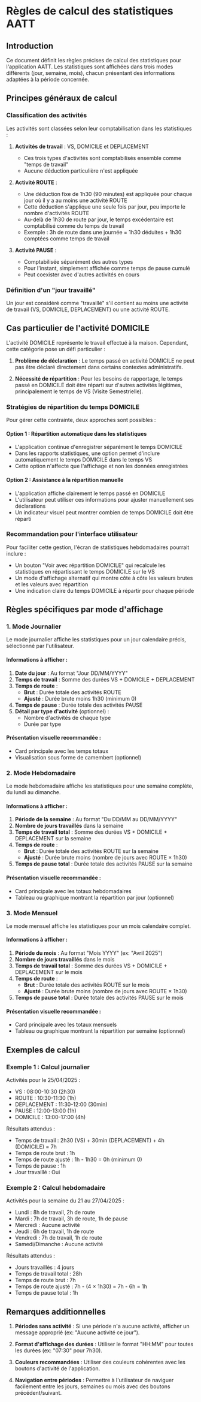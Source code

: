 # Règles de calcul des statistiques AATT

## Introduction

Ce document définit les règles précises de calcul des statistiques pour l'application AATT. Les statistiques sont affichées dans trois modes différents (jour, semaine, mois), chacun présentant des informations adaptées à la période concernée.

## Principes généraux de calcul

### Classification des activités

Les activités sont classées selon leur comptabilisation dans les statistiques :

1. **Activités de travail** : VS, DOMICILE et DEPLACEMENT
   - Ces trois types d'activités sont comptabilisés ensemble comme "temps de travail"
   - Aucune déduction particulière n'est appliquée

2. **Activité ROUTE** : 
   - Une déduction fixe de 1h30 (90 minutes) est appliquée pour chaque jour où il y a au moins une activité ROUTE
   - Cette déduction s'applique une seule fois par jour, peu importe le nombre d'activités ROUTE
   - Au-delà de 1h30 de route par jour, le temps excédentaire est comptabilisé comme du temps de travail
   - Exemple : 3h de route dans une journée = 1h30 déduites + 1h30 comptées comme temps de travail

3. **Activité PAUSE** : 
   - Comptabilisée séparément des autres types
   - Pour l'instant, simplement affichée comme temps de pause cumulé
   - Peut coexister avec d'autres activités en cours

### Définition d'un "jour travaillé"

Un jour est considéré comme "travaillé" s'il contient au moins une activité de travail (VS, DOMICILE, DEPLACEMENT) ou une activité ROUTE.

## Cas particulier de l'activité DOMICILE

L'activité DOMICILE représente le travail effectué à la maison. Cependant, cette catégorie pose un défi particulier :

1. **Problème de déclaration** : Le temps passé en activité DOMICILE ne peut pas être déclaré directement dans certains contextes administratifs.

2. **Nécessité de répartition** : Pour les besoins de rapportage, le temps passé en DOMICILE doit être réparti sur d'autres activités légitimes, principalement le temps de VS (Visite Semestrielle).

### Stratégies de répartition du temps DOMICILE

Pour gérer cette contrainte, deux approches sont possibles :

#### Option 1 : Répartition automatique dans les statistiques
- L'application continue d'enregistrer séparément le temps DOMICILE
- Dans les rapports statistiques, une option permet d'inclure automatiquement le temps DOMICILE dans le temps VS
- Cette option n'affecte que l'affichage et non les données enregistrées

#### Option 2 : Assistance à la répartition manuelle
- L'application affiche clairement le temps passé en DOMICILE
- L'utilisateur peut utiliser ces informations pour ajuster manuellement ses déclarations
- Un indicateur visuel peut montrer combien de temps DOMICILE doit être réparti

### Recommandation pour l'interface utilisateur

Pour faciliter cette gestion, l'écran de statistiques hebdomadaires pourrait inclure :
- Un bouton "Voir avec répartition DOMICILE" qui recalcule les statistiques en répartissant le temps DOMICILE sur le VS
- Un mode d'affichage alternatif qui montre côte à côte les valeurs brutes et les valeurs avec répartition
- Une indication claire du temps DOMICILE à répartir pour chaque période

## Règles spécifiques par mode d'affichage

### 1. Mode Journalier

Le mode journalier affiche les statistiques pour un jour calendaire précis, sélectionné par l'utilisateur.

#### Informations à afficher :

1. **Date du jour** : Au format "Jour DD/MM/YYYY"
2. **Temps de travail** : Somme des durées VS + DOMICILE + DEPLACEMENT
3. **Temps de route** :
   - **Brut** : Durée totale des activités ROUTE
   - **Ajusté** : Durée brute moins 1h30 (minimum 0)
4. **Temps de pause** : Durée totale des activités PAUSE
5. **Détail par type d'activité** (optionnel) :
   - Nombre d'activités de chaque type
   - Durée par type

#### Présentation visuelle recommandée :
- Card principale avec les temps totaux
- Visualisation sous forme de camembert (optionnel)

### 2. Mode Hebdomadaire

Le mode hebdomadaire affiche les statistiques pour une semaine complète, du lundi au dimanche.

#### Informations à afficher :

1. **Période de la semaine** : Au format "Du DD/MM au DD/MM/YYYY"
2. **Nombre de jours travaillés** dans la semaine
3. **Temps de travail total** : Somme des durées VS + DOMICILE + DEPLACEMENT sur la semaine
4. **Temps de route** :
   - **Brut** : Durée totale des activités ROUTE sur la semaine
   - **Ajusté** : Durée brute moins (nombre de jours avec ROUTE × 1h30)
5. **Temps de pause total** : Durée totale des activités PAUSE sur la semaine

#### Présentation visuelle recommandée :
- Card principale avec les totaux hebdomadaires
- Tableau ou graphique montrant la répartition par jour (optionnel)

### 3. Mode Mensuel

Le mode mensuel affiche les statistiques pour un mois calendaire complet.

#### Informations à afficher :

1. **Période du mois** : Au format "Mois YYYY" (ex: "Avril 2025")
2. **Nombre de jours travaillés** dans le mois
3. **Temps de travail total** : Somme des durées VS + DOMICILE + DEPLACEMENT sur le mois
4. **Temps de route** :
   - **Brut** : Durée totale des activités ROUTE sur le mois
   - **Ajusté** : Durée brute moins (nombre de jours avec ROUTE × 1h30)
5. **Temps de pause total** : Durée totale des activités PAUSE sur le mois

#### Présentation visuelle recommandée :
- Card principale avec les totaux mensuels
- Tableau ou graphique montrant la répartition par semaine (optionnel)

## Exemples de calcul

### Exemple 1 : Calcul journalier

Activités pour le 25/04/2025 :
- VS : 08:00-10:30 (2h30)
- ROUTE : 10:30-11:30 (1h)
- DEPLACEMENT : 11:30-12:00 (30min)
- PAUSE : 12:00-13:00 (1h)
- DOMICILE : 13:00-17:00 (4h)

Résultats attendus :
- Temps de travail : 2h30 (VS) + 30min (DEPLACEMENT) + 4h (DOMICILE) = 7h
- Temps de route brut : 1h
- Temps de route ajusté : 1h - 1h30 = 0h (minimum 0)
- Temps de pause : 1h
- Jour travaillé : Oui

### Exemple 2 : Calcul hebdomadaire

Activités pour la semaine du 21 au 27/04/2025 :
- Lundi : 8h de travail, 2h de route
- Mardi : 7h de travail, 3h de route, 1h de pause
- Mercredi : Aucune activité
- Jeudi : 6h de travail, 1h de route
- Vendredi : 7h de travail, 1h de route
- Samedi/Dimanche : Aucune activité

Résultats attendus :
- Jours travaillés : 4 jours
- Temps de travail total : 28h
- Temps de route brut : 7h
- Temps de route ajusté : 7h - (4 × 1h30) = 7h - 6h = 1h
- Temps de pause total : 1h

## Remarques additionnelles

1. **Périodes sans activité** : Si une période n'a aucune activité, afficher un message approprié (ex: "Aucune activité ce jour").

2. **Format d'affichage des durées** : Utiliser le format "HH:MM" pour toutes les durées (ex: "07:30" pour 7h30).

3. **Couleurs recommandées** : Utiliser des couleurs cohérentes avec les boutons d'activité de l'application.

4. **Navigation entre périodes** : Permettre à l'utilisateur de naviguer facilement entre les jours, semaines ou mois avec des boutons précédent/suivant.